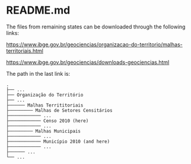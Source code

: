 # README.md

The files from remaining states can be downloaded through the following links:

<https://www.ibge.gov.br/geociencias/organizacao-do-territorio/malhas-territoriais.html>

<https://www.ibge.gov.br/geociencias/downloads-geociencias.html>

The path in the last link is:

```tree
.
├── ...
├── Organização do Território
├── ...
├────── Malhas Territitoriais
├───────── Malhas de Setores Censitários
├──────────── ...
├──────────── Censo 2010 (here)
├──────────── ...
├───────── Malhas Municipais
├──────────── ...
├──────────── Município 2010 (and here)
├──────────── ...
├────── ...
└── ...
```
